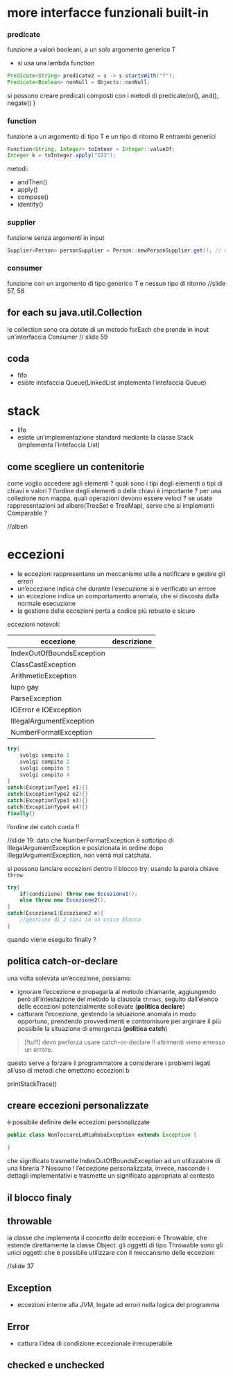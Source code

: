 # more interfacce funzionali built-in
### predicate 
funzione a valori booleani, a un solo argomento generico T
- si usa una lambda function 
```java
Predicate<String> predicate2 = s -> s.startsWith("f");
Predicate<Boolean> nonNull = Objects::nonNull;
```
si possono creare predicati composti con i metodi di predicate(or(), and(), negate() )
### function
funzione a un argomento di tipo T e un tipo di ritorno R entrambi generici
```java
Function<String, Integer> toInteer = Integer::valueOf;
Integer k = toInteger.apply("123");
```
metodi: 
- andThen()
- apply()
- compose()
- identity()
### supplier
funzione senza argomenti in input
```java
Supplier<Person> personSupplier = Person::newPersonSupplier.get(); // new Person()
```

### consumer
funzione con un argomento di tipo generico T e nessun tipo di ritorno
//slide 57, 58

## for each su java.util.Collection
le collection sono ora dotate di un metodo forEach che prende in input un’interfaccia Consumer  // slide 59

## coda 
- fifo
- esiste intefaccia Queue(LinkedList implementa l’intefaccia Queue)
# stack
- lifo
- esiste un’implementazione standard mediante la classe Stack (implementa l’intefaccia List)

## come scegliere un contenitorie
come voglio accedere agli elementi ?
quali sono i tipi degli elementi o tipi di chiavi e valori ?
l’ordine degli elementi o delle chiavi è importante ?
per una collezione non mappa, quali operazioni devono essere veloci ?
se usate rappresentazioni ad albero(TreeSet e TreeMap), serve che si implementi Comparable ?

//alberi

# eccezioni
- le eccezioni rappresentano un meccanismo utile a notificare e gestire gli errori
- un’eccezione indica che durante l’esecuzione si è verificato un errore 
- un eccezione indica un comportamento anomalo, che si discosta dalla normale esecuzione
- la gestione delle eccezioni porta a codice più robusto e sicuro

eccezioni notevoli:

| eccezione                 | descrizione |
| ------------------------- | ----------- |
| IndexOutOfBoundsException |             |
| ClassCastException        |             |
| ArithmeticException       |             |
| lupo gay                  |             |
| ParseException            |             |
| IOError e IOException     |             |
| IllegalArgumentException  |             |
| NumberFormatException     |             |

```java
try{
	svolgi compito 1
	svolgi compito 2
	svolgi compito 3
	svolgi compito 4
}
catch(ExceptionType1 e1){}
catch(ExceptionType2 e2){}
catch(ExceptionType3 e3){}
catch(ExceptionType4 e4){}
finally{}

```

l’ordine dei catch conta !!

//slide 19: dato che NumberFormatException è sottotipo di IllegalArgumentException e posizionata in ordine dopo IllegalArgumentException, non verrà mai catchata.

si possono lanciare eccezioni dentro il blocco try: usando la parola chiave `throw`
```java
try{
	if(condizione) throw new Eccezione1();
	else throw new Eccezione2();
}
catch(Eccezione1|Eccezione2 e){
	//gestione di 2 casi in un unico blocco
}
```

quando viene eseguito finally ?

## politica catch-or-declare
una volta solevata un’eccezione, possiamo:
- ignorare l’eccezione e propagarla al metodo chiamante, aggiungendo però all’intestazione del metodo la clausola `throws`, seguito dall’elenco delle eccezioni potenzialmente sollevate (**politica declare**)
- catturare l’eccezione, gestendo la situazione anomala in modo opportuno, prendendo provvedimenti e contromisure per arginare il più possibile la situazione di emergenza (**politica catch**)
>[!tuff] devo perforza usare catch-or-declare !! altrimenti viene emesso un errore. 

questo serve a forzare il programmatore a considerare i problemi legati all’uso di metodi che emettono eccezioni b

printStackTrace()

## creare eccezioni personalizzate
è possibile definire delle eccezioni personalizzate
```java
public class NonToccareLaMiaRobaException extends Exception {

}
```
che significato trasmette IndexOutOfBoundsException ad un utilizzatore di una libreria ? Nessuno !
l’eccezione personalizzata, invece, nasconde i dettagli implementativi e trasmette un significato appropriato al contesto

## il blocco finaly

## throwable
la classe che implementa il concetto delle eccezioni è Throwable, che estende direttamente la classe Object. gli oggetti di tipo Throwable sono gli unici oggetti che è possibile utilizzare con il meccanismo delle eccezioni

//slide 37
## Exception
- eccezioni interne alla JVM, legate ad errori nella logica del programma
## Error
- cattura l’idea di condizione eccezionale irrecuperabile

## checked e unchecked